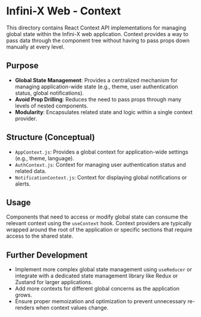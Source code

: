 
# Infini-X Web - Context

This directory contains React Context API implementations for managing global state within the Infini-X web application. Context provides a way to pass data through the component tree without having to pass props down manually at every level.

## Purpose
- **Global State Management**: Provides a centralized mechanism for managing application-wide state (e.g., theme, user authentication status, global notifications).
- **Avoid Prop Drilling**: Reduces the need to pass props through many levels of nested components.
- **Modularity**: Encapsulates related state and logic within a single context provider.

## Structure (Conceptual)
- `AppContext.js`: Provides a global context for application-wide settings (e.g., theme, language).
- `AuthContext.js`: Context for managing user authentication status and related data.
- `NotificationContext.js`: Context for displaying global notifications or alerts.

## Usage
Components that need to access or modify global state can consume the relevant context using the `useContext` hook. Context providers are typically wrapped around the root of the application or specific sections that require access to the shared state.

## Further Development
- Implement more complex global state management using `useReducer` or integrate with a dedicated state management library like Redux or Zustand for larger applications.
- Add more contexts for different global concerns as the application grows.
- Ensure proper memoization and optimization to prevent unnecessary re-renders when context values change.
